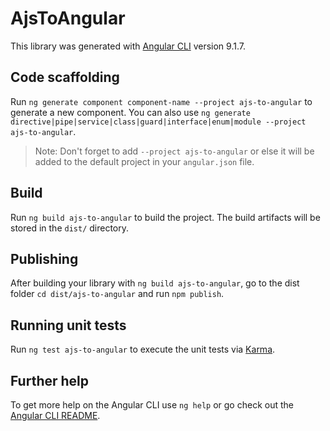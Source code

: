 # AjsToAngular

This library was generated with [Angular CLI](https://github.com/angular/angular-cli) version 9.1.7.

## Code scaffolding

Run `ng generate component component-name --project ajs-to-angular` to generate a new component. You can also use `ng generate directive|pipe|service|class|guard|interface|enum|module --project ajs-to-angular`.
> Note: Don't forget to add `--project ajs-to-angular` or else it will be added to the default project in your `angular.json` file. 

## Build

Run `ng build ajs-to-angular` to build the project. The build artifacts will be stored in the `dist/` directory.

## Publishing

After building your library with `ng build ajs-to-angular`, go to the dist folder `cd dist/ajs-to-angular` and run `npm publish`.

## Running unit tests

Run `ng test ajs-to-angular` to execute the unit tests via [Karma](https://karma-runner.github.io).

## Further help

To get more help on the Angular CLI use `ng help` or go check out the [Angular CLI README](https://github.com/angular/angular-cli/blob/master/README.md).
